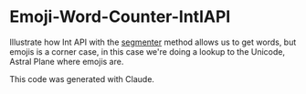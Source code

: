# Emoji-Word-Counter-IntlAPI

Illustrate how Int API with the [segmenter](https://developer.mozilla.org/en-US/docs/Web/JavaScript/Reference/Global_Objects/Intl/Segmenter/Segmenter) method allows us to get words, but emojis is a corner case, in this case we're doing a lookup to the Unicode, Astral Plane where emojis are.

This code was generated with Claude.
